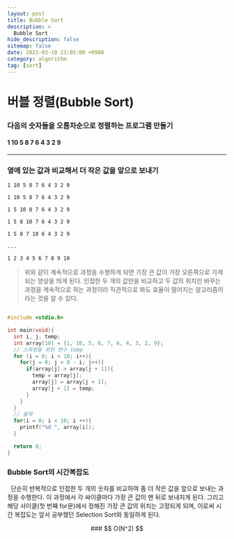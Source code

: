 ```yaml
---
layout: post
title: Bubble Sort
description: >
  Bubble Sort
hide_description: false
sitemap: false
date: 2021-03-10 23:05:00 +0900
category: algorithm
tag: [sort]
---
```


# 버블 정렬(Bubble Sort)

### 다음의 숫자들을 오름차순으로 정렬하는 프로그램 만들기

#### 1 10 5 8 7 6 4 3 2 9

---

### 옆에 있는 값과 비교해서 더 작은 값을 앞으로 보내기

```
1 10 5 8 7 6 4 3 2 9

1 10 5 8 7 6 4 3 2 9

1 5 10 8 7 6 4 3 2 9

1 5 8 10 7 6 4 3 2 9

1 5 8 7 10 6 4 3 2 9

...

1 2 3 4 5 6 7 8 9 10
```

> 위와 같이 계속적으로 과정을 수행하게 되면 가장 큰 값이 가장 오른쪽으로 가게 되는 양상을 띄게 된다.
> 인접한 두 개의 값만을 비교하고 두 값의 위치만 바꾸는 과정을 계속적으로 하는 과정이라 직관적으로 봐도 효율이 떨어지는 알고리즘이라는 것을 알 수 있다.

```c

#include <stdio.h>

int main(void){
  int i, j, temp;
  int array[10] = {1, 10, 5, 8, 7, 6, 4, 3, 2, 9};
  // 스와핑을 위한 변수 temp
  for (i = 0; i < 10; i++){
    for(j = 0; j < 9 - i; j++){
      if(array[j] > array[j + 1]){
        temp = array[j];
        array[j] = array[j + 1];
        array[j + 1] = temp;
      }
    }
  }
  // 출력
  for(i = 0; i < 10; i ++){
    printf("%d ", array[i]);
  }

  return 0;
}

```

### Bubble Sort의 시간복잡도

&nbsp;&nbsp;단순히 반복적으로 인접한 두 개의 숫자를 비교하여 좀 더 작은 값을 앞으로 보내는 과정을 수행한다. 이 과정에서 각 싸이클마다 가장 큰 값이 맨 뒤로 보내지게 된다. 그리고 해당 사이클(첫 번째 for문)에서 정해진 가장 큰 값의 위치는 고정되게 되며, 이로써 시간 복잡도는 앞서 공부했던 Selection Sort와 동일하게 된다.

<center>
### $$ O(N^2) $$
</center>
